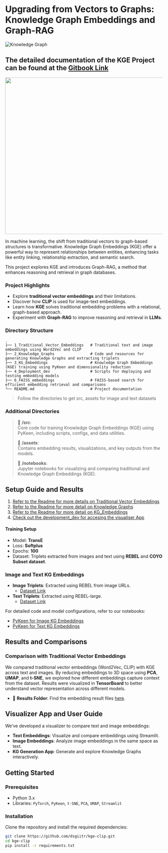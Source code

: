 # Upgrading from Vectors to Graphs: Knowledge Graph Embeddings and Graph-RAG

![Knowledge Graph](https://github.com/AGAMPANDEYY/kge-clip-fork1/blob/main/media/KG_1.png)


## The detailed documentation of the KGE Project can be found at the [Gitbook Link](https://agam-pandey.gitbook.io/knowledge-graph-embedding-or-dsg-iitr/)

<div align="center">
  <img src="https://github.com/user-attachments/assets/03bc07b6-be37-4b61-9316-a6f8613e66d1" width="700" height="500"/>
</div>

In machine learning, the shift from traditional vectors to graph-based structures is transformative. Knowledge Graph Embeddings (KGE) offer a powerful way to represent relationships between entities, enhancing tasks like entity linking, relationship extraction, and semantic search.

This project explores KGE and introduces Graph-RAG, a method that enhances reasoning and retrieval in graph databases.

### Project Highlights
- Explore **traditional vector embeddings** and their limitations.
- Discover how **CLIP** is used for image-text embeddings.
- Learn how **KGE** solves traditional embedding problems with a relational, graph-based approach.
- Experiment with **Graph-RAG** to improve reasoning and retrieval in **LLMs**.

### Directory Structure
    .
    ├── 1_Traditional_Vector_Embeddings   # Traditional text and image embeddings using Word2Vec and CLIP
    ├── 2_Knowledge_Graphs                # Code and resources for generating Knowledge Graphs and extracting triplets
    ├── 3_KG_Embeddings                   # Knowledge Graph Embeddings (KGE) training using PyKeen and dimensionality reduction
    ├── 4_Deployment_dev                  # Scripts for deploying and testing embedding models
    ├── 6_FAISS_embeddings                # FAISS-based search for efficient embedding retrieval and comparisons
    └── README.md                         # Project documentation

> Follow the directories to get src, assets for image and text datasets

### Additional Directories

> 📂 **/src**:  
> Core code for training Knowledge Graph Embeddings (KGE) using PyKeen, including scripts, configs, and data utilities.
>
> 📂 **/assets**:  
> Contains embedding results, visualizations, and key outputs from the models.
>
> 📑 **/notebooks**:  
> Jupyter notebooks for visualizing and comparing traditional and Knowledge Graph Embeddings (KGE).


## Setup Guide and Results

1. [Refer to the Readme for more details on Traditional Vector Embeddings](https://github.com/dsgiitr/kge-clip/blob/main/1.Traditional_Vector_Embeddings/Readme.md)
2. [Refer to the Readme for more detail on Knowledge Graphs](https://github.com/dsgiitr/kge-clip/tree/main/2.Knowledge_Graphs)
3. [Refer to the Readme for more detail on KG_Embeddings](https://github.com/dsgiitr/kge-clip/tree/main/3.KG_Embeddings)
4. [Check out the development_dev for accesing the visualiser App]()
#### Training Setup
- Model: **TransE**
- Loss: **Softplus**
- Epochs: **100**
- Dataset: Triplets extracted from images and text using **REBEL** and **COYO Subset dataset**.

### Image and Text KG Embeddings
- **Image Triplets**: Extracted using REBEL from image URLs.
  - [Dataset Link](https://www.kaggle.com/datasets/agampy/triplets-kg)
- **Text Triplets**: Extracted using REBEL-large.
  - [Dataset Link](https://www.kaggle.com/datasets/agampy/text-triplets1k)

For detailed code and model configurations, refer to our notebooks:
- [PyKeen for Image KG Embeddings](https://github.com/dsgiitr/kge-clip/blob/main/3.KG_Embeddings/src/pykeen_KGE.ipynb)
- [PyKeen for Text KG Embeddings](https://github.com/dsgiitr/kge-clip/blob/main/3.KG_Embeddings/src/pykeen_KGE_text.ipynb)

## Results and Comparisons

### Comparison with Traditional Vector Embeddings
We compared traditional vector embeddings (Word2Vec, CLIP) with KGE across text and images. By reducing embeddings to 3D space using **PCA**, **UMAP**, and **t-SNE**, we explored how different embeddings capture context from the dataset. Results were visualized in **TensorBoard** to better understand vector representation across different models.

- 📂 **Results Folder**: Find the embedding result files [here](3.KG_Embeddings/assets/results/reduced_embeddings).

## Visualizer App and User Guide
We’ve developed a visualizer to compare text and image embeddings:
- **Text Embeddings**: Visualize and compare embeddings using Streamlit.
- **Image Embeddings**: Analyze image embeddings in the same space as text.
- **KG Generation App**: Generate and explore Knowledge Graphs interactively.

## Getting Started

### Prerequisites
- Python 3.x
- Libraries: `PyTorch`, `PyKeen`, `t-SNE`, `PCA`, `UMAP`, `Streamlit`

### Installation
Clone the repository and install the required dependencies:
```bash
git clone https://github.com/dsgiitr/kge-clip.git
cd kge-clip
pip install -r requirements.txt

